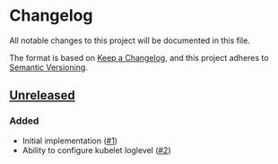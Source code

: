 # Changelog
All notable changes to this project will be documented in this file.

The format is based on [Keep a Changelog](https://keepachangelog.com/en/1.0.0/),
and this project adheres to [Semantic Versioning](https://semver.org/spec/v2.0.0.html).

## [Unreleased]
### Added

- Initial implementation ([#1])
- Ability to configure kubelet loglevel ([#2])

[Unreleased]: https://github.com/appuio/component-openshift4-logging/compare/1eb1205088953592c6dbf82fe98662debe68571e...HEAD

[#1]: https://github.com/appuio/component-openshift4-logging/pull/1
[#2]: https://github.com/appuio/component-openshift4-logging/pull/2

